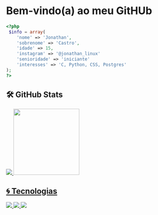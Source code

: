 # Bem-vindo(a) ao meu GitHUb
```PHP
<?php 
 $info = array(
    'nome' => 'Jonathan',
    'sobrenome' => 'Castro',
    'idade' => 15,
    'instagram' => '@jonathan_linux'
    'senioridade' => 'iniciante'
    'interesses' => 'C, Python, CSS, Postgres'
);
?>
```
## 🛠️ GitHub Stats

<div>
  <a href="https://github.com/Jonathanintel">
  <img src="https://github-readme-stats.vercel.app/api?username=Jonathanintel&show_icons=true&theme=white&include_all_commits=true&count_private=true"/>
  <img height="180" src="https://github-readme-stats.vercel.app/api/top-langs/?username=Jonathanintel&layout=compact&langs_count=16&theme=white"/>
</div>
  
## 🌀 Tecnologias

  <img src="https://img.shields.io/static/v1?label=&message=PHP&color=9370DB&style=for-the-badge"> <img src="https://img.shields.io/static/v1?label=&message=HTML5&color=FF6347&style=for-the-badge&logo=html">  <img src="https://img.shields.io/static/v1?label=&message=MySQL&color=4682B4&style=for-the-badge">


    
